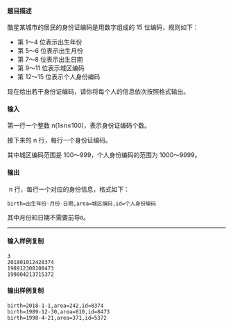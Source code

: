 #### 题目描述

酷星某城市的居民的身份证编码是用数字组成的 15 位编码，规则如下：

-   第 1～4 位表示出生年份
-   第 5～6 位表示出生月份
-   第 7～8 位表示出生日期
-   第 9～11 位表示城区编码
-   第 12～15 位表示个人身份编码

现在给出若干身份证编码，请你将每个人的信息依次按照格式输出。

#### 输入

第一行一个整数 n(1≤n≤100)，表示身份证编码个数。

接下来的 n 行，每行一个身份证编码。

其中城区编码范围是 100～999，个人身份编码的范围为 1000～9999。

#### 输出

 n 行，每行一个对应的身份信息，格式如下：

```
birth=出生年份-月份-日期,area=城区编码,id=个人身份编码
```

其中月份和日期不需要前导`0`。

___

#### 输入样例复制

```
3
201801012428374
198912308108473
199804213715372
```

#### 输出样例复制

```
birth=2018-1-1,area=242,id=8374
birth=1989-12-30,area=810,id=8473
birth=1998-4-21,area=371,id=5372
```